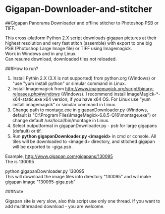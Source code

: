 Gigapan-Downloader-and-stitcher
===============================

##Gigapan Panorama Downloader and offline stitcher to Photoshop PSB or TIFF. 

This cross-platform Python 2.X script downloads gigapan pictures at their highest resolution and very fast stitch (assemble) with export to one big PSB (Photoshop Large Image file) or TIFF using Imagemagick.  
Work in Windows and in any Linux.  
Can resume download, downloaded tiles not reloaded.

###How to run?

1. Install Pythin 2.X (3.X is not supported) from python.org (Windows) or "use "yum install python" or simular command in Linux.  
2. Install Imagemagick from http://www.imagemagick.org/script/binary-releases.php#windows (Windows). I recommend install ImageMagick-*-x64-static.exe x64 version, if you have x64 OS. For Linux use "yum install imagemagick" or simular command in Linux.  
3. Change path to montage.exe in gigapanDownloader.py (Windows, default is "C:\\Program Files\\ImageMagick-6.8.5-Q16\\montage.exe") or change default /usr/local/bin/montage in Linux.  
4. Select outputformat in gigapanDownloader.py - psb for large gigapans (default) or tif.  
5. Run **python gigapanDownloader.py \<imageid>** in cmd or console. All tiles will be downloaded to \<imageid> directory, and stitched gigapan will be exported to <imageid>-giga.psb .

Example, http://www.gigapan.com/gigapans/130095  
The <imageid> is 130095

python gigapanDownloader.py 130095  
This will download the image tiles into directory "130095" and wil make gigapan image "130095-giga.psb"

###Note

Gigapan site is very slow, also this script use only one thread. If you want to add multithreaded download - you are welcome.
